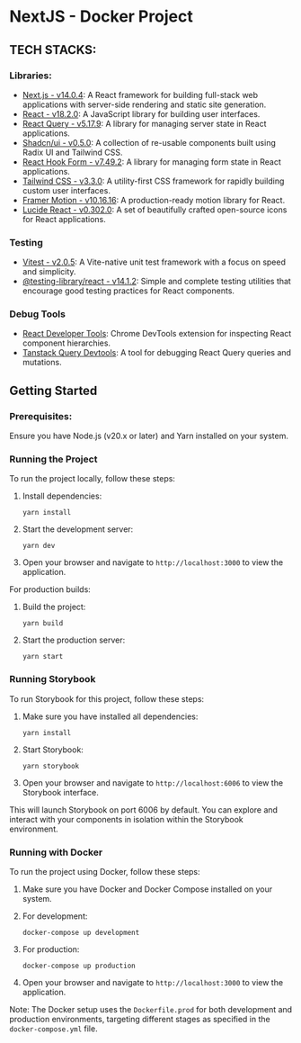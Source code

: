 # NextJS - Docker Project

## TECH STACKS:

### Libraries:

- [Next.js - v14.0.4](https://nextjs.org/): A React framework for building full-stack web applications with server-side rendering and static site generation.
- [React - v18.2.0](https://react.dev/learn): A JavaScript library for building user interfaces.
- [React Query - v5.17.9](https://tanstack.com/query/latest/docs/framework/react/overview): A library for managing server state in React applications.
- [Shadcn/ui - v0.5.0](https://ui.shadcn.com/): A collection of re-usable components built using Radix UI and Tailwind CSS.
- [React Hook Form - v7.49.2](https://react-hook-form.com/): A library for managing form state in React applications.
- [Tailwind CSS - v3.3.0](https://tailwindcss.com/): A utility-first CSS framework for rapidly building custom user interfaces.
- [Framer Motion - v10.16.16](https://www.framer.com/motion/): A production-ready motion library for React.
- [Lucide React - v0.302.0](https://lucide.dev/): A set of beautifully crafted open-source icons for React applications.

### Testing

- [Vitest - v2.0.5](https://vitest.dev/): A Vite-native unit test framework with a focus on speed and simplicity.
- [@testing-library/react - v14.1.2](https://testing-library.com/): Simple and complete testing utilities that encourage good testing practices for React components.

### Debug Tools

- [React Developer Tools](https://chrome.google.com/webstore/detail/react-developer-tools/fmkadmapgofadopljbjfkapdkoienihi): Chrome DevTools extension for inspecting React component hierarchies.
- [Tanstack Query Devtools](https://tanstack.com/query/latest/docs/plugins/devtools): A tool for debugging React Query queries and mutations.

## Getting Started

### Prerequisites:

Ensure you have Node.js (v20.x or later) and Yarn installed on your system.

### Running the Project

To run the project locally, follow these steps:

1. Install dependencies:

   ```
   yarn install
   ```

2. Start the development server:

   ```
   yarn dev
   ```

3. Open your browser and navigate to `http://localhost:3000` to view the application.

For production builds:

1. Build the project:

   ```
   yarn build
   ```

2. Start the production server:
   ```
   yarn start
   ```

### Running Storybook

To run Storybook for this project, follow these steps:

1. Make sure you have installed all dependencies:

   ```
   yarn install
   ```

2. Start Storybook:

   ```
   yarn storybook
   ```

3. Open your browser and navigate to `http://localhost:6006` to view the Storybook interface.

This will launch Storybook on port 6006 by default. You can explore and interact with your components in isolation within the Storybook environment.

### Running with Docker

To run the project using Docker, follow these steps:

1. Make sure you have Docker and Docker Compose installed on your system.

2. For development:

   ```
   docker-compose up development
   ```

3. For production:

   ```
   docker-compose up production
   ```

4. Open your browser and navigate to `http://localhost:3000` to view the application.

Note: The Docker setup uses the `Dockerfile.prod` for both development and production environments, targeting different stages as specified in the `docker-compose.yml` file.
